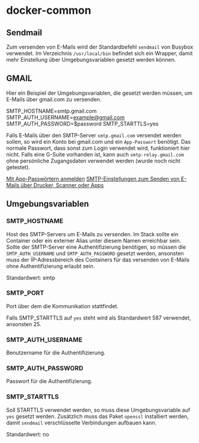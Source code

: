 # docker-common

## Sendmail

Zum versenden von E-Mails wird der Standardbefehl ``sendmail`` von Busybox verwendet. Im Verzeichnis ``/usr/local/bin``
befindet sich ein Wrapper, damit mehr Einstellung über Umgebungsvariablen gesetzt werden können.

## GMAIL

Hier ein Beispiel der Umgebungsvariablen, die gesetzt werden müssen, um E-Mails über gmail.com zu versenden.

SMTP_HOSTNAME=smtp.gmail.com
SMTP_AUTH_USERNAME=example@gmail.com
SMTP_AUTH_PASSWORD=$password
SMTP_STARTTLS=yes

Falls E-Mails über den SMTP-Server ``smtp.gmail.com`` versendet werden sollen, so wird ein Konto bei gmail.com und ein
``App-Passwort`` benötigt. Das normale Passwort, dass sonst zum Login verwendet wird, funktioniert hier nicht.
Falls eine G-Suite vorhanden ist, kann auch ``smtp-relay.gmail.com`` ohne persönliche Zugangsdaten verwendet werden
(wurde noch nicht getestet).  

[Mit App-Passwörtern anmelden](https://support.google.com/accounts/answer/185833?hl=de)
[SMTP-Einstellungen zum Senden von E-Mails über Drucker, Scanner oder Apps](https://support.google.com/a/answer/176600?hl=de)

## Umgebungsvariablen

### SMTP_HOSTNAME

Host des SMTP-Servers um E-Mails zu versenden. Im Stack sollte ein Container oder ein externer Alias unter diesem Namen
erreichbar sein. Sollte der SMTP-Server eine Authentifizierung benötigen, so müssen die ``SMTP_AUTH_USERNAME`` und
``SMTP_AUTH_PASSWORD`` gesetzt werden, ansonsten muss der IP-Adressbereich des Containers für das versenden von E-Mails
ohne Authentifizierung erlaubt sein.

Standardwert: smtp

### SMTP_PORT

Port über dem die Kommunikation stattfindet.

Falls SMTP_STARTTLS auf ``yes`` steht wird als Standardwert 587 verwendet, ansonsten 25.

### SMTP_AUTH_USERNAME

Benutzername für die Authentifizierung.

### SMTP_AUTH_PASSWORD

Passwort für die Authentifizierung.

### SMTP_STARTTLS

Soll STARTTLS verwendet werden, so muss diese Umgebungsvariable auf ``yes`` gesetzt werden. Zusätzlich muss das Paket
``openssl`` installiert werden, damit ``sendmail`` verschlüsselte Verbindungen aufbauen kann.

Standardwert: no


